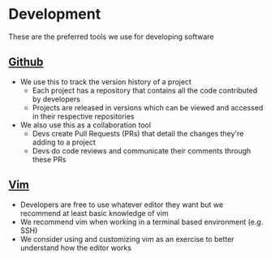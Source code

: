# Development
These are the preferred tools we use for developing software

## [Github]()
- We use this to track the version history of a project
	- Each project has a repository that contains all the code contributed by developers
	- Projects are released in versions which can be viewed and accessed in their respective repositories
- We also use this as a collaboration tool
	- Devs create Pull Requests (PRs) that detail the changes they're adding to a project
	- Devs do code reviews and communicate their comments through these PRs

## [Vim]()
- Developers are free to use whatever editor they want but we recommend at least basic knowledge of vim
- We recommend vim when working in a terminal based environment (e.g. SSH)
- We consider using and customizing vim as an exercise to better understand how the editor works
